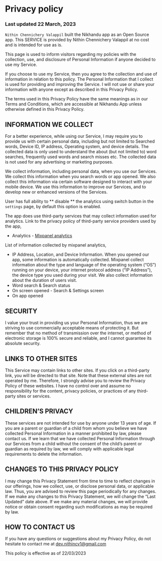 

# Privacy policy #
### Last updated 22 March, 2023 ###

`Nithin Chennichery Valappil` built the Nikhandu app as an Open Source app. This SERVICE is provided by Nithin Chennichery Valappil at no cost and is intended for use as is.

This page is used to inform visitors regarding my policies with the collection, use, and disclosure of Personal Information if anyone decided to use my Service.

If you choose to use my Service, then you agree to the collection and use of information in relation to this policy. The Personal Information that I collect is used for providing and improving the Service. I will not use or share your information with anyone except as described in this Privacy Policy.

The terms used in this Privacy Policy have the same meanings as in our Terms and Conditions, which are accessible at Nikhandu App unless otherwise defined in this Privacy Policy.

## INFORMATION WE COLLECT ##

For a better experience, while using our Service, I may require you to provide us with certain personal data, including but not limited to Searched words, Device ID, IP address, Operating system, and device details. The collected data is only used to understand the about (but not limited to) word searches, frequently used words and search misses etc. The collected data is not used for any advertising or marketing purposes.

We collect information, including personal data, when you use our Services. We collect this information when you search words or app opened. We also collect this information via certain software designed to interact with your mobile device. We use this information to improve our Services, and to develop new or enhanced versions of the Services.

User has full ability to ** disable ** the analytics using switch button in the `settings` page, by default this option is enabled.

The app does use third-party services that may collect information used for analytics. Link to the privacy policy of third-party service providers used by the app,

*  Analytics -  [Mixpanel analytics](https://mixpanel.com/legal/privacy-policy/)

List of information collected by mixpanel analytics,

- IP Address, Location, and Device Information. When you opened our app, some information is automatically collected. Mixpanel collect information about the type and language of the operating system (“OS”) running on your device, your internet protocol address (“IP Address”), the device type you used during your visit. We also collect information about the duration of users visit.
- Word search & Search status
- On screen opened - Search & Settings screen
- On app opened


## SECURITY ##

I value your trust in providing us your Personal Information, thus we are striving to use commercially acceptable means of protecting it. But remember that no method of transmission over the internet, or method of electronic storage is 100% secure and reliable, and I cannot guarantee its absolute security.

## LINKS TO OTHER SITES ##

This Service may contain links to other sites. If you click on a third-party link, you will be directed to that site. Note that these external sites are not operated by me. Therefore, I strongly advise you to review the Privacy Policy of these websites. I have no control over and assume no responsibility for the content, privacy policies, or practices of any third-party sites or services.

## CHILDREN’S PRIVACY ##

These services are not intended for use by anyone under 13 years of age. If you are a parent or guardian of a child from whom you believe we have collected Personal Information in a manner prohibited by law, please contact us. If we learn that we have collected Personal Information through our Services from a child without the consent of the child’s parent or guardian as required by law, we will comply with applicable legal requirements to delete the information.

## CHANGES TO THIS PRIVACY POLICY ##

I may change this Privacy Statement from time to time to reflect changes in our offerings, how we collect, use, or disclose personal data, or applicable law. Thus, you are advised to review this page periodically for any changes. If we make any changes to this Privacy Statement, we will change the “Last Updated” date above. If we make any material changes, we will provide notice or obtain consent regarding such modifications as may be required by law.



## HOW TO CONTACT US ##

If you have any questions or suggestions about my Privacy Policy, do not hesitate to contact me at dev.nithincv1@gmail.com


This policy is effective as of 22/03/2023

